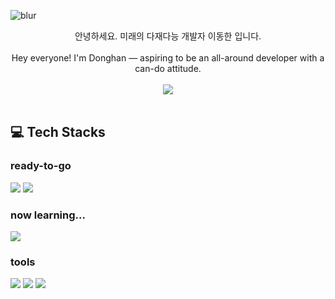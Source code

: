 ![blur](https://capsule-render.vercel.app/api?type=blur&height=300&color=gradient&text=Donghan's_Github&strokeWidth=2&section=footer&reversal=true&fontAlign=50&stroke=E0E0E0&fontSize=55&textBg=false)

<div align="center">
  안녕하세요. 미래의 다재다능 개발자 이동한 입니다. <br><br>
  Hey everyone! I'm Donghan — aspiring to be an all-around developer with a can-do attitude. <br><br>
  <img src="https://img.shields.io/badge/codebydh@gmail.com-EA4335?style=for-the-badge&logo=gmail&logoColor=white">
</div>


<br>


## 💻 Tech Stacks

### ready-to-go
<div>
  <img src="https://img.shields.io/badge/java-b07219?style=for-the-badge&logoColor=white">
  <img src="https://img.shields.io/badge/spring_boot-6DB33F?style=for-the-badge&logo=springboot&logoColor=white"> 
</div>

### now learning...
<div>
  <img src="https://img.shields.io/badge/react-61DAFB?style=for-the-badge&logo=react&logoColor=black">
</div>

### tools
<div>
  <img src="https://img.shields.io/badge/eclipse-2C2255?style=for-the-badge&logo=eclipseide&logoColor=white"> 
  <img src="https://img.shields.io/badge/intellij-000000?style=for-the-badge&logo=intellijidea&logoColor=white"> 
  <img src="https://img.shields.io/badge/dbeaver-382923?style=for-the-badge&logo=dbeaver&logoColor=white">
</div>

